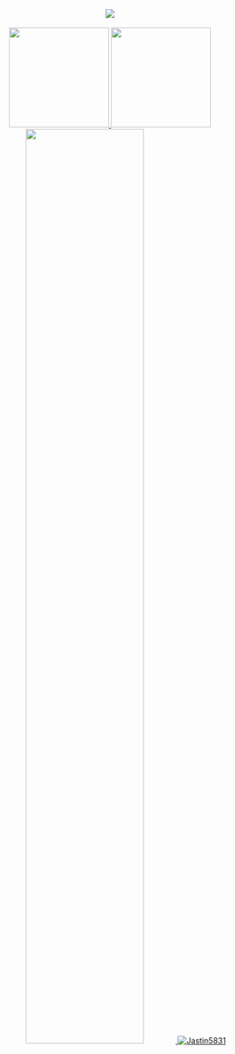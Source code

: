 <div align="center">
        <a href="https://github.com/Jastin5831">
            <img id="preview" src="https://komarev.com/ghpvc/?username=Jastin5831&color=grey">
            <br/><br/>
            <img height="180em" src="https://github-readme-stats.vercel.app/api?username=Jastin5831&show_icons=true&theme=dark&include_all_commits=50"/>
            <img height="180em" src="https://github-readme-stats.vercel.app/api/top-langs/?username=Jastin5831&layout=compact&langs_count=10&theme=dark"/>
            <img src="https://streak-stats.demolab.com?user=Jastin5831&_border=true&theme=dark&hide_border=true&theme=react" style="width: 65%" />
            <img src="https://github-profile-trophy.vercel.app/?username=Jastin5831" alt="Jastin5831" />
        </a>
</div>
